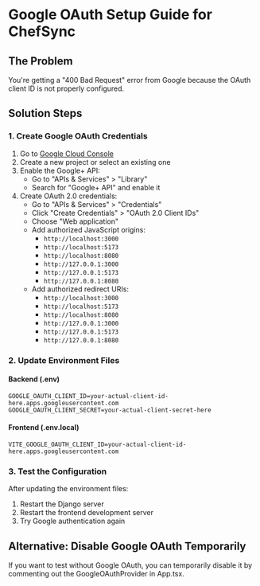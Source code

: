 # Google OAuth Setup Guide for ChefSync

## The Problem
You're getting a "400 Bad Request" error from Google because the OAuth client ID is not properly configured.

## Solution Steps

### 1. Create Google OAuth Credentials

1. Go to [Google Cloud Console](https://console.cloud.google.com/)
2. Create a new project or select an existing one
3. Enable the Google+ API:
   - Go to "APIs & Services" > "Library"
   - Search for "Google+ API" and enable it
4. Create OAuth 2.0 credentials:
   - Go to "APIs & Services" > "Credentials"
   - Click "Create Credentials" > "OAuth 2.0 Client IDs"
   - Choose "Web application"
   - Add authorized JavaScript origins:
     - `http://localhost:3000`
     - `http://localhost:5173`
     - `http://localhost:8080`
     - `http://127.0.0.1:3000`
     - `http://127.0.0.1:5173`
     - `http://127.0.0.1:8080`
   - Add authorized redirect URIs:
     - `http://localhost:3000`
     - `http://localhost:5173`
     - `http://localhost:8080`
     - `http://127.0.0.1:3000`
     - `http://127.0.0.1:5173`
     - `http://127.0.0.1:8080`

### 2. Update Environment Files

#### Backend (.env)
```env
GOOGLE_OAUTH_CLIENT_ID=your-actual-client-id-here.apps.googleusercontent.com
GOOGLE_OAUTH_CLIENT_SECRET=your-actual-client-secret-here
```

#### Frontend (.env.local)
```env
VITE_GOOGLE_OAUTH_CLIENT_ID=your-actual-client-id-here.apps.googleusercontent.com
```

### 3. Test the Configuration

After updating the environment files:
1. Restart the Django server
2. Restart the frontend development server
3. Try Google authentication again

## Alternative: Disable Google OAuth Temporarily

If you want to test without Google OAuth, you can temporarily disable it by commenting out the GoogleOAuthProvider in App.tsx.
